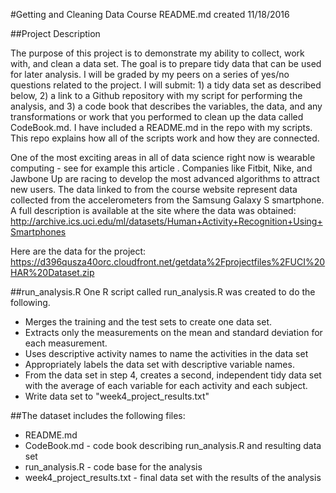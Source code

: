 #Getting and Cleaning Data Course 
README.md created 11/18/2016

##Project Description

The purpose of this project is to demonstrate my ability to collect, work with, and clean a data set. The goal is to prepare tidy data that can be used for later analysis. I will be graded by my peers on a series of yes/no questions related to the project. I will submit: 1) a tidy data set as described below, 2) a link to a Github repository with my script for performing the analysis, and 3) a code book that describes the variables, the data, and any transformations or work that you performed to clean up the data called CodeBook.md. I have included a README.md in the repo with my scripts. This repo explains how all of the scripts work and how they are connected.

One of the most exciting areas in all of data science right now is wearable computing - see for example this article . Companies like Fitbit, Nike, and Jawbone Up are racing to develop the most advanced algorithms to attract new users. The data linked to from the course website represent data collected from the accelerometers from the Samsung Galaxy S smartphone. A full description is available at the site where the data was obtained:
http://archive.ics.uci.edu/ml/datasets/Human+Activity+Recognition+Using+Smartphones 

Here are the data for the project:
https://d396qusza40orc.cloudfront.net/getdata%2Fprojectfiles%2FUCI%20HAR%20Dataset.zip 


##run_analysis.R
One R script called run_analysis.R was created to do the following. 
* Merges the training and the test sets to create one data set.
* Extracts only the measurements on the mean and standard deviation for each measurement. 
* Uses descriptive activity names to name the activities in the data set
* Appropriately labels the data set with descriptive variable names. 
* From the data set in step 4, creates a second, independent tidy data set with the average of each variable for each activity and each subject.
* Write data set to "week4_project_results.txt"


##The dataset includes the following files:
* README.md
* CodeBook.md - code book describing run_analysis.R and resulting data set
* run_analysis.R - code base for the analysis
* week4_project_results.txt - final data set with the results of the analysis


